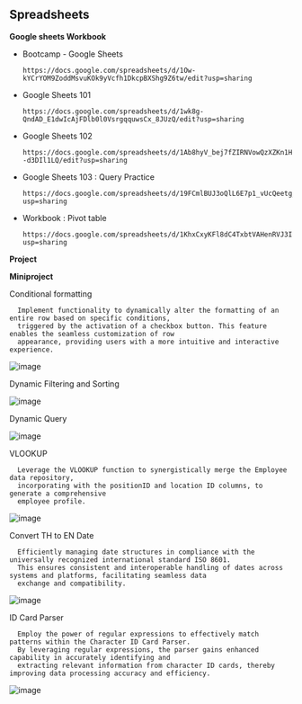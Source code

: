 **Spreadsheets**
-------------------------------------------------------
**Google sheets Workbook**


- Bootcamp - Google Sheets 

      https://docs.google.com/spreadsheets/d/1Ow-kYCrYOM9ZoddMsvuKOk9yVcfh1DkcpBXShg9Z6tw/edit?usp=sharing

- Google Sheets 101

      https://docs.google.com/spreadsheets/d/1wk8g-QndAD_E1dwIcAjFDlb0l0VsrgqquwsCx_8JUzQ/edit?usp=sharing

- Google Sheets 102

      https://docs.google.com/spreadsheets/d/1Ab8hyV_bej7fZIRNVowQzXZKn1HIDQZp6--d3DIl1LQ/edit?usp=sharing

- Google Sheets 103 : Query Practice

      https://docs.google.com/spreadsheets/d/19FCmlBUJ3oQlL6E7p1_vUcQeetg_7OUZgn2FMI2s8Wo/edit?usp=sharing

- Workbook : Pivot table

      https://docs.google.com/spreadsheets/d/1KhxCxyKFl8dC4TxbtVAHenRVJ3IsUZSYPxZABIaWAbs/edit?usp=sharing


**Project**


**Miniproject**


Conditional formatting

      Implement functionality to dynamically alter the formatting of an entire row based on specific conditions, 
      triggered by the activation of a checkbox button. This feature enables the seamless customization of row 
      appearance, providing users with a more intuitive and interactive experience.

![image](https://github.com/TonKphumpl/data-science-bootcamp9/assets/139863067/dfede638-f199-4160-8852-eeac5bfa3432)


Dynamic Filtering and Sorting


![image](https://github.com/TonKphumpl/data-science-bootcamp9/assets/139863067/127b9705-b591-404f-8a3d-49c2f1707cb4)


Dynamic Query


![image](https://github.com/TonKphumpl/data-science-bootcamp9/assets/139863067/78f57af9-53d7-4f9f-a8d8-02174c238c43)


VLOOKUP

      Leverage the VLOOKUP function to synergistically merge the Employee data repository, 
      incorporating with the positionID and location ID columns, to generate a comprehensive 
      employee profile.


![image](https://github.com/TonKphumpl/data-science-bootcamp9/assets/139863067/620a68ef-c219-4b87-94c1-62bf36ce213c)



Convert TH to EN Date

      Efficiently managing date structures in compliance with the universally recognized international standard ISO 8601. 
      This ensures consistent and interoperable handling of dates across systems and platforms, facilitating seamless data 
      exchange and compatibility.


![image](https://github.com/TonKphumpl/data-science-bootcamp9/assets/139863067/075f9cee-8232-400a-9022-1c364a6fa59a)



ID Card Parser

      Employ the power of regular expressions to effectively match patterns within the Character ID Card Parser. 
      By leveraging regular expressions, the parser gains enhanced capability in accurately identifying and 
      extracting relevant information from character ID cards, thereby improving data processing accuracy and efficiency.

![image](https://github.com/TonKphumpl/data-science-bootcamp9/assets/139863067/3ca96704-dda7-4734-a03a-7b6f3add6d60)

